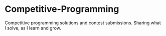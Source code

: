 # Competitive-Programming
Competitive programming solutions and contest submissions. Sharing what I solve, as I learn and grow.
